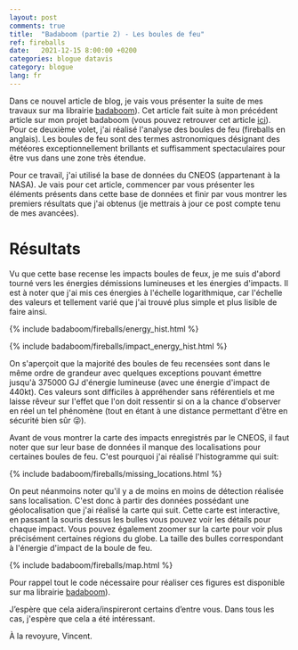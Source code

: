 ```yaml
---
layout: post
comments: true
title:  "Badaboom (partie 2) - Les boules de feu"
ref: fireballs
date:   2021-12-15 8:00:00 +0200
categories: blogue datavis
category: blogue
lang: fr
---
```


Dans ce nouvel article de blog, je vais vous présenter la suite de mes travaux sur ma librairie [badaboom](https://github.com/vroger11/badaboom)).
Cet article fait suite à mon précédent article sur mon projet badaboom (vous pouvez retrouver cet article [ici](/blogue/datavis/2021/09/12/badaboom_fr.html)).
Pour ce deuxième volet, j'ai réalisé l'analyse des boules de feu (fireballs en anglais).
Les boules de feu sont des termes astronomiques désignant des météores exceptionnellement brillants et suffisamment spectaculaires pour être vus dans une zone très étendue.

Pour ce travail, j'ai utilisé la base de données du CNEOS (appartenant à la NASA).
Je vais pour cet article, commencer par vous présenter les éléments présents dans cette base de données et finir par vous montrer les premiers résultats que j'ai obtenus (je mettrais à jour ce post compte tenu de mes avancées).

# Résultats

Vu que cette base recense les impacts boules de feux, je me suis d'abord tourné vers les énergies démissions lumineuses et les énergies d'impacts.
Il est à noter que j'ai mis ces énergies à l'échelle logarithmique, car l'échelle des valeurs et tellement varié que j'ai trouvé plus simple et plus lisible de faire ainsi.

{% include badaboom/fireballs/energy_hist.html %}

{% include badaboom/fireballs/impact_energy_hist.html %}

On s'aperçoit que la majorité des boules de feu recensées sont dans le même ordre de grandeur avec quelques exceptions pouvant émettre jusqu'à 375000 GJ d'énergie lumineuse (avec une énergie d'impact de 440kt).
Ces valeurs sont difficiles à appréhender sans référentiels et me laisse rêveur sur l'effet que l'on doit ressentir si on a la chance d'observer en réel un tel phénomène (tout en étant à une distance permettant d'être en sécurité bien sûr 😜).

Avant de vous montrer la carte des impacts enregistrés par le CNEOS, il faut noter que sur leur base de données il manque des localisations pour certaines boules de feu.
C'est pourquoi j'ai réalisé l'histogramme qui suit:

{% include badaboom/fireballs/missing_locations.html %}

On peut néanmoins noter qu'il y a de moins en moins de détection réalisée sans localisation.
C'est donc à partir des données possédant une géolocalisation que j'ai réalisé la carte qui suit.
Cette carte est interactive, en passant la souris dessus les bulles vous pouvez voir les détails pour chaque impact.
Vous pouvez également zoomer sur la carte pour voir plus précisément certaines régions du globe.
La taille des bulles correspondant à l'énergie d'impact de la boule de feu.

{% include badaboom/fireballs/map.html %}

Pour rappel tout le code nécessaire pour réaliser ces figures est disponible sur ma librairie [badaboom](https://github.com/vroger11/badaboom)).

J’espère que cela aidera/inspireront certains d’entre vous.
Dans tous les cas, j'espère que cela a été intéressant.

À la revoyure, Vincent.
